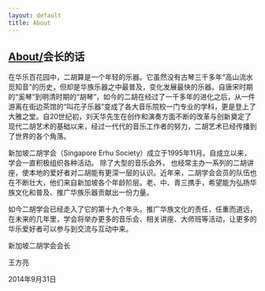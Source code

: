 ```yaml
---
layout: default
title: About
---
```

## [About/](./index.html)会长的话

在华乐百花园中，二胡算是一个年轻的乐器。它虽然没有古琴三千多年“高山流水觅知音”的历史，但却是华族乐器之中最普及，变化发展最快的乐器。自唐宋时期的“奚琴”到明清时期的“胡琴”，如今的二胡在经过了一千多年的进化之后，从一件游离在街边茶馆的“叫花子乐器”变成了各大音乐院校一门专业的学科，更是登上了大雅之堂。自20世纪初，刘天华先生在创作和演奏方面不断的改革与创新奠定了现代二胡艺术的基础以来，经过一代代的音乐工作者的努力，二胡艺术已经传播到了世界的各个角落。

新加坡二胡学会（Singapore Erhu Society）成立于1995年11月。自成立以来，学会一直积极组织各种活动。 除了大型的音乐会外， 也经常主办一系列的二胡讲座，使本地的爱好者对二胡能有更深一层的认识。近年来，二胡学会会员的队伍也在不断壮大，他们来自新加坡各个年龄阶层。老、中、青三携手，希望能为弘扬华族文化和普及、推广华族乐器贡献出一份力量。

如今二胡学会已经走入了它的第十九个年头。推广华族文化的责任，任重而道远，在未来的几年里，学会将举办更多的音乐会、相关讲座、大师班等活动，让更多的华乐爱好者可以参与到交流与互动中来。

新加坡二胡学会会长

王方亮

2014年9月31日